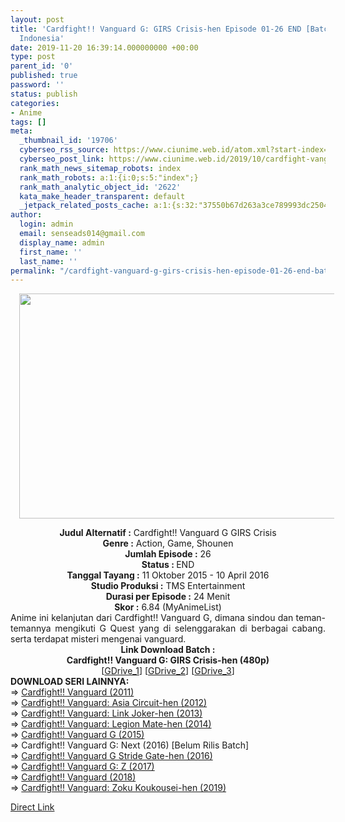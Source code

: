 ```yaml
---
layout: post
title: 'Cardfight!! Vanguard G: GIRS Crisis-hen Episode 01-26 END [Batch] Subtitle
  Indonesia'
date: 2019-11-20 16:39:14.000000000 +00:00
type: post
parent_id: '0'
published: true
password: ''
status: publish
categories:
- Anime
tags: []
meta:
  _thumbnail_id: '19706'
  cyberseo_rss_source: https://www.ciunime.web.id/atom.xml?start-index=2401&max-results=150
  cyberseo_post_link: https://www.ciunime.web.id/2019/10/cardfight-vanguard-g-girs-crisis-hen.html
  rank_math_news_sitemap_robots: index
  rank_math_robots: a:1:{i:0;s:5:"index";}
  rank_math_analytic_object_id: '2622'
  kata_make_header_transparent: default
  _jetpack_related_posts_cache: a:1:{s:32:"37550b67d263a3ce789993dc25046c5f";a:2:{s:7:"expires";i:1650584672;s:7:"payload";a:0:{}}}
author:
  login: admin
  email: senseads014@gmail.com
  display_name: admin
  first_name: ''
  last_name: ''
permalink: "/cardfight-vanguard-g-girs-crisis-hen-episode-01-26-end-batch-subtitle-indonesia/"
---
```

<div class="separator" style="clear: both; text-align: center;"><a href="https://1.bp.blogspot.com/-sJcLFw4XkLg/Xar3HdBvgeI/AAAAAAAAdgY/Pwi2mcsm6SwO75O6VeUqP38e3V3d5Ut-gCLcBGAsYHQ/s1600/Cardfight%2521%2521%2BVanguard%2BG%2B-%2BGIRS%2BCrisis-hen.jpg" imageanchor="1" style="margin-left: 1em; margin-right: 1em;"><img border="0" data-original-height="720" data-original-width="1280" height="360" src="{{ site.baseurl }}/assets/2019/11/Cardfight%2521%2521%2BVanguard%2BG%2B-%2BGIRS%2BCrisis-hen.jpg" width="640" /></a></div>
<p>
<div style="text-align: center;"><b>Judul Alternatif :</b>&nbsp;Cardfight!! Vanguard G GIRS Crisis</div>
<div style="text-align: center;"><b>Genre :</b>&nbsp;<b></b>Action, Game, Shounen</div>
<div style="text-align: center;"><b>Jumlah Episode :</b>&nbsp;26<br /><b>Status :&nbsp;</b>END<br /><b>Tanggal Tayang :</b>&nbsp;11 Oktober 2015 - 10 April 2016<br /><b>Studio Produksi :</b>&nbsp;<b></b>TMS Entertainment<br /><b>Durasi per Episode :</b>&nbsp;24 Menit</div>
<div style="text-align: center;"><b>Skor :</b>&nbsp;6.84 (MyAnimeList)</div>
<div style="text-align: center;"></div>
<div style="text-align: justify;">Anime ini kelanjutan dari Cardfight!! Vanguard G, dimana sindou dan teman-temannya mengikuti G Quest yang di selenggarakan di berbagai cabang. serta terdapat misteri mengenai vanguard.</div>
<div style="text-align: justify;"></div>
<div style="text-align: justify;"></div>
<div style="text-align: center;"><b>Link Download Batch :</b></div>
<div style="text-align: center;">
<div style="text-align: center;"><b>Cardfight!! Vanguard G: GIRS Crisis-hen&nbsp;</b><b>(480p)</b></div>
</div>
<div style="text-align: center;">[<a href="https://drive.google.com/uc?id=1b2FS367cC1VLVI4SCFDE6O3rgWxhQm1b" target="_blank" rel="noopener">GDrive_1</a>] [<a href="https://drive.google.com/uc?export=download&amp;id=1DOE3CkMuOtSz4ajsjPwerUZEo061xd8q" target="_blank" rel="noopener">GDrive_2</a>] [<a href="https://drive.google.com/uc?export=download&amp;id=1SJOe_crYKd5q1WJpoSjglLaYnJT4Jo74" target="_blank" rel="noopener">GDrive_3</a>]
<div style="text-align: left;">
<div style="text-align: left;"></div>
<div style="text-align: left;"><b>DOWNLOAD SERI LAINNYA:</b></div>
<div style="text-align: left;"></div>
<div style="text-align: left;">=&gt;&nbsp;<a href="https://www.ciunime.web.id/2019/04/cardfight-vanguard-episode-01-65-end.html" target="_blank" rel="noopener">Cardfight!! Vanguard (2011)</a><br />=&gt;&nbsp;<a href="https://www.ciunime.web.id/2019/08/cardfight-vanguard-asia-circuit-hen.html" target="_blank" rel="noopener">Cardfight!! Vanguard: Asia Circuit-hen (2012)</a><br />=&gt;&nbsp;<a href="https://www.ciunime.web.id/2019/10/cardfight-vanguard-link-joker-hen.html" target="_blank" rel="noopener">Cardfight!! Vanguard: Link Joker-hen (2013)</a><br />=&gt;&nbsp;<a href="https://www.ciunime.web.id/2019/10/cardfight-vanguard-legion-mate-hen.html" target="_blank" rel="noopener">Cardfight!! Vanguard: Legion Mate-hen (2014)</a></div>
<div style="text-align: left;">=&gt;&nbsp;<a href="https://www.ciunime.web.id/2019/08/cardfight-vanguard-g-episode-01-48-end.html" target="_blank" rel="noopener">Cardfight!! Vanguard G (2015)</a><br />=&gt;&nbsp;Cardfight!! Vanguard G: Next (2016) [Belum Rilis Batch]<br />=&gt;&nbsp;<a href="https://www.ciunime.web.id/2019/10/cardfight-vanguard-g-stride-gate-hen.html" target="_blank" rel="noopener">Cardfight!! Vanguard G Stride Gate-hen (2016)</a></div>
<div style="text-align: left;">=&gt;&nbsp;<a href="https://www.ciunime.web.id/2019/04/cardfight-vanguard-g-z-episode-01-24.html" target="_blank" rel="noopener">Cardfight!! Vanguard G: Z (2017)</a></div>
<div style="text-align: left;">=&gt;&nbsp;<a href="https://www.ciunime.web.id/2019/04/cardfight-vanguard-2018-episode-01-52.html" target="_blank" rel="noopener">Cardfight!! Vanguard (2018)</a><br />=&gt;&nbsp;<a href="https://www.ciunime.web.id/2019/11/cardfight-vanguard-zoku-koukousei-hen.html" target="_blank" rel="noopener">Cardfight!! Vanguard: Zoku Koukousei-hen (2019)</a></p>
</div>
</div>
</div>
<link rel="stylesheet" href="https://cdnjs.cloudflare.com/ajax/libs/font-awesome/4.7.0/css/font-awesome.min.css" />
<div class="divbtn"> <a href="https://handymansurrender.com/fihup8buzv?key=94550f7ce39444073321dde3b8782f97" class="btn"><i class="fa fa-download"></i> Direct Link</a> </div>
